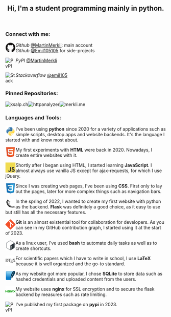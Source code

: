 <h2 align="center">Hi, I'm a student programming mainly in python.</h2>

<img align="center" src="https://github-readme-stats.vercel.app/api?username=martinmerkli&show_icons=true&locale=en" alt="" />


<h3 align="left">Connect with me:</h3>

<a href="https://github.com/" target="_blank" rel="noreferrer"><img align="left" src="https://raw.githubusercontent.com/devicons/devicon/master/icons/github/github-original.svg" alt="GitHub" width="32" height="32"/></a>
<i>Github</i> <a href="https://github.com/MartinMerkli" target="_blank" rel="noreferrer">@MartinMerkli</a>: main account <br>
<i>Github</i> <a href="https://github.com/Emil105105" target="_blank" rel="noreferrer">@Emil105105</a> for side-projects

<a href="https://pypi.org/" target="_blank" rel="noreferrer"><img align="left" src="https://pypi.org/static/images/logo-small.2a411bc6.svg" alt="PyPI" width="32" height="32"/></a>
<i>PyPI</i> <a href="https://pypi.org/user/MartinMerkli/" target="_blank" rel="noreferrer">@MartinMerkli</a>
<br clear="left">

<a href="https://stackoverflow.com/" target="_blank" rel="noreferrer"><img align="left" src="https://raw.githubusercontent.com/rahuldkjain/github-profile-readme-generator/master/src/images/icons/Social/stack-overflow.svg" alt="StackOverflow" width="32" height="32"/></a>
<i>Stackoverflow</i> <a href="https://stackoverflow.com/users/17872148/emil105" target="_blank" rel="noreferrer">@emil105</a>
<br clear="left">

<h3 align="left">Pinned Repositories:</h3>

<a target="_blank" rel="noreferrer" href="https://github.com/MartinMerkli/ksalp.ch"><img align="left" src="https://github-readme-stats.vercel.app/api/pin/?username=martinmerkli&repo=ksalp.ch" alt="ksalp.ch"></a>
<a target="_blank" rel="noreferrer" href="https://github.com/MartinMerkli/httpanalyzer"><img align="left" src="https://github-readme-stats.vercel.app/api/pin/?username=martinmerkli&repo=httpanalyzer" alt="httpanalyzer"></a>
<a target="_blank" rel="noreferrer" href="https://github.com/MartinMerkli/merkli.me"><img align="left" src="https://github-readme-stats.vercel.app/api/pin/?username=martinmerkli&repo=merkli.me" alt="merkli.me"></a>
<br clear="left">


<h3 align="left">Languages and Tools:</h3>

<a href="https://python.org/" target="_blank" rel="noreferrer"><img align="left" src="https://raw.githubusercontent.com/devicons/devicon/master/icons/python/python-original.svg" alt="Python" width="32" height="32"></a>
I've been using <b>python</b> since 2020 for a variety of applications such as simple scripts, desktop apps and website backends. It's the language I started with and know most about.
<br clear="left">

<a href="https://developer.mozilla.org/en-US/docs/Web/HTML" target="_blank" rel="noreferrer"><img align="left" src="https://raw.githubusercontent.com/devicons/devicon/master/icons/html5/html5-original.svg" alt="HTML" width="32" height="32"></a>
My first experiments with <b>HTML</b> were back in 2020. Nowadays, I create entire websites with it.
<br clear="left">

<a href="https://developer.mozilla.org/en-US/docs/Web/JavaScript" target="_blank" rel="noreferrer"><img align="left" src="https://raw.githubusercontent.com/devicons/devicon/master/icons/javascript/javascript-original.svg" alt="JavaScript" width="32" height="32"></a>
Shortly after I began using HTML, I started learning <b>JavaScript</b>. I almost always use vanilla JS except for ajax-requests, for which I use jQuery.
<br clear="left">

<a href="https://developer.mozilla.org/en-US/docs/Web/CSS" target="_blank" rel="noreferrer"><img align="left" src="https://raw.githubusercontent.com/devicons/devicon/master/icons/css3/css3-original.svg" alt="CSS" width="32" height="32"></a>
Since I was creating web pages, I've been using <b>CSS</b>. First only to lay out the pages, later for more complex things such as navigation bars.
<br clear="left">

<a href="https://flask.palletsprojects.com/" target="_blank" rel="noreferrer"><img align="left" src="https://raw.githubusercontent.com/devicons/devicon/master/icons/flask/flask-original.svg" alt="Flask" width="32" height="32"></a>
In the spring of 2022, I wanted to create my first website with python as the backend. <b>Flask</b> was definitely a good choice, as it easy to use but still has all the necessary features.
<br clear="left">

<a href="https://git-scm.com/" target="_blank" rel="noreferrer"><img align="left" src="https://raw.githubusercontent.com/devicons/devicon/master/icons/git/git-original.svg" alt="Git" width="32" height="32"></a>
<b>Git</b> is an almost existential tool for collaboration for developers. As you can see in my GitHub contribution graph, I started using it at the start of 2023.
<br clear="left">

<a href="https://www.gnu.org/software/bash/" target="_blank" rel="noreferrer"><img align="left" src="https://raw.githubusercontent.com/devicons/devicon/master/icons/bash/bash-original.svg" alt="Bash" width="32" height="32"></a>
As a linux user, I've used <b>bash</b> to automate daily tasks as well as to create shortcuts.
<br clear="left">

<a href="https://www.latex-project.org/" target="_blank" rel="noreferrer"><img align="left" src="https://raw.githubusercontent.com/devicons/devicon/master/icons/latex/latex-original.svg" alt="LaTeX" width="32" height="32"></a>
For scientific papers which I have to write in school, I use <b>LaTeX</b> because it is well organized and the go-to standard.
<br clear="left">

<a href="https://sqlite.org/" target="_blank" rel="noreferrer"><img align="left" src="https://raw.githubusercontent.com/devicons/devicon/master/icons/sqlite/sqlite-original.svg" alt="SQLite" width="32" height="32"></a>
As my website got more popular, I chose <b>SQLite</b> to store data such as hashed credentials and uploaded content from the users.
<br clear="left">

<a href="https://www.nginx.com/" target="_blank" rel="noreferrer"><img align="left" src="https://raw.githubusercontent.com/devicons/devicon/master/icons/nginx/nginx-original.svg" alt="nginx" width="32" height="32"></a>
My website uses <b>nginx</b> for SSL encryption and to secure the flask backend by measures such as rate limiting.
<br clear="left">

<a href="https://pypi.org/" target="_blank" rel="noreferrer"><img align="left" src="https://pypi.org/static/images/logo-small.2a411bc6.svg" alt="PyPI" width="32" height="32"></a>
I've published my first package on <b>pypi</b> in 2023.
<br clear="left">

